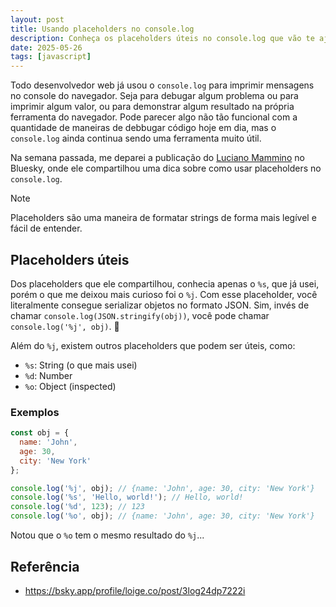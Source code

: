 ```yaml
---
layout: post
title: Usando placeholders no console.log
description: Conheça os placeholders úteis no console.log que vão te ajudar a imprimir mensagens de forma mais legível e fácil de entender.
date: 2025-05-26
tags: [javascript]
---
```


Todo desenvolvedor web já usou o `console.log` para imprimir mensagens no console do navegador. Seja para debugar algum problema ou para imprimir algum valor, ou para demonstrar algum resultado na própria ferramenta do navegador. Pode parecer algo não tão funcional com a quantidade de maneiras de debbugar código hoje em dia, mas o `console.log` ainda continua sendo uma ferramenta muito útil.

Na semana passada, me deparei a publicação do [Luciano Mammino](https://bsky.app/profile/loige.co) no Bluesky, onde ele compartilhou uma dica sobre como usar placeholders no `console.log`.

> [!NOTE]
> Placeholders são uma maneira de formatar strings de forma mais legível e fácil de entender.

## Placeholders úteis

Dos placeholders que ele compartilhou, conhecia apenas o `%s`, que já usei, porém o que me deixou mais curioso foi o `%j`. Com esse placeholder, você literalmente consegue serializar objetos no formato JSON. Sim, invés de chamar `console.log(JSON.stringify(obj))`, você pode chamar `console.log('%j', obj)`. 🤯

Além do `%j`, existem outros placeholders que podem ser úteis, como:

* `%s`: String (o que mais usei)
* `%d`: Number
* `%o`: Object (inspected)

### Exemplos

```javascript
const obj = {
  name: 'John',
  age: 30,
  city: 'New York'
};

console.log('%j', obj); // {name: 'John', age: 30, city: 'New York'}
console.log('%s', 'Hello, world!'); // Hello, world!
console.log('%d', 123); // 123
console.log('%o', obj); // {name: 'John', age: 30, city: 'New York'}
```

Notou que o `%o` tem o mesmo resultado do `%j`...

## Referência

- https://bsky.app/profile/loige.co/post/3log24dp7222i
